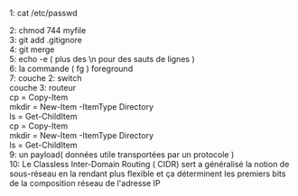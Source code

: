  1: cat /etc/passwd  
 
 2: chmod 744 myfile  
 3: git add .gitignore  
 4: git merge  
 5: echo -e ( plus des \n pour des sauts de lignes )  
 6: la commande ( fg ) foreground  
 7:   couche 2: switch  
     couche 3: routeur   
     cp = Copy-Item  
    mkdir = New-Item -ItemType Directory  
     ls = Get-ChildItem  
   cp = Copy-Item  
    mkdir = New-Item -ItemType Directory  
    ls = Get-ChildItem  
 9: un payload( données utile transportées par un protocole )  
 10: Le Classless Inter-Domain Routing ( CIDR) sert a généralisé la notion de sous-réseau en la rendant plus flexible et ça déterminent les premiers bits de la composition réseau de l'adresse IP
